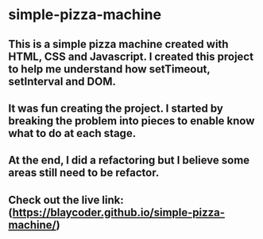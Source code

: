 # simple-pizza-machine
## This is a simple pizza machine created with HTML, CSS and Javascript. I created this project to help me understand how setTimeout, setInterval and DOM.
## It was fun creating the project. I started by breaking the problem into pieces to enable know what to do at each stage. 
## At the end, I did a refactoring but I believe some areas still need  to be refactor.

## Check out the live link: (https://blaycoder.github.io/simple-pizza-machine/)
